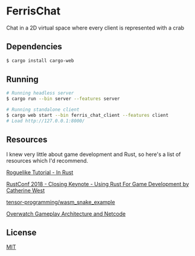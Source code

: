 # FerrisChat
Chat in a 2D virtual space where every client is represented with a crab

## Dependencies
```bash
$ cargo install cargo-web
```

## Running
```bash
# Running headless server
$ cargo run --bin server --features server

# Running standalone client
$ cargo web start --bin ferris_chat_client --features client
# Load http://127.0.0.1:8000/
```

## Resources
I knew very little about game development and Rust, so here's a list of resources which I'd recommend.

[Roguelike Tutorial - In Rust](https://bfnightly.bracketproductions.com/rustbook/)

[RustConf 2018 - Closing Keynote - Using Rust For Game Development by Catherine West](https://www.youtube.com/watch?v=aKLntZcp27M)

[tensor-programming/wasm_snake_example](https://github.com/tensor-programming/wasm_snake_example)

[Overwatch Gameplay Architecture and Netcode](https://www.youtube.com/watch?v=W3aieHjyNvw)


## License
[MIT](https://choosealicense.com/licenses/mit/)
